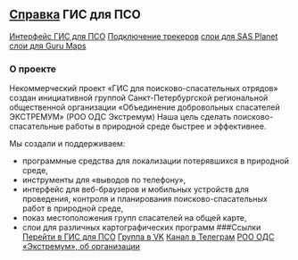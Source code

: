 ## [Справка](https://extremum-search-and-rescue.github.io/help.gis/) ГИС для ПСО


[Интерфейс ГИС для ПСО](ui/main.md)
[Подключение трекеров](/online-tracking/list.md)
[слои для SAS Planet](https://github.com/extremum-search-and-rescue/sas-layers)
[слои для Guru Maps](https://github.com/extremum-search-and-rescue/gurumaps-layers)

### О проекте

Некоммерческий проект «ГИС для поисково-спасательных отрядов» создан инициативной группой Санкт-Петербургской региональной общественной организации «Объединение добровольных спасателей ЭКСТРЕМУМ» (РОО ОДС Экстремум)
Наша цель сделать поисково-спасательные работы в природной среде быстрее и эффективнее.

Мы создали и поддерживаем:
- программные средства для локализации потерявшихся в природной среде,
- инструменты для «выводов по телефону»,
- интерфейс для веб-браузеров и мобильных устройств для проведения, контроля и планирования поисково-спасательных работ в природной среде,
- показ местоположения групп спасателей на общей карте,
- слои для различных картографических программ
###Ссылки
[Перейти в ГИС для ПСО](https://gis.extremum.org)
[Группа в VK](https://vk.com/gisextremum)
[Канал в Телеграм](https://t.me/extremum_sas)
[РОО ОДС «Экстремум», об организации](https://www.extremum.spb.ru/pages/2)
